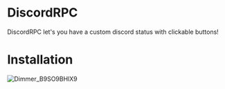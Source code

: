 # DiscordRPC
DiscordRPC let's you have a custom discord status with clickable buttons!

# Installation

![Dimmer_B9SO9BHlX9](https://user-images.githubusercontent.com/78964881/126852673-14fc2267-45eb-42c1-b3b3-d35329146476.png)
